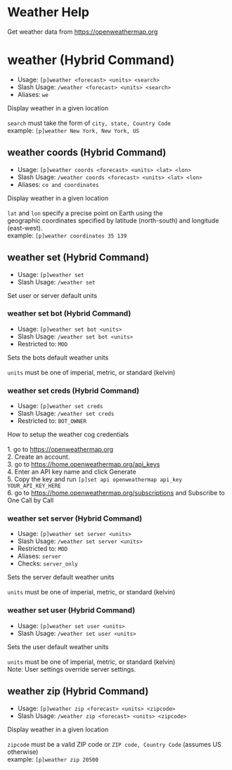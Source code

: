 # Weather Help

Get weather data from https://openweathermap.org

# weather (Hybrid Command)
 - Usage: `[p]weather <forecast> <units> <search> `
 - Slash Usage: `/weather <forecast> <units> <search> `
 - Aliases: `we`

Display weather in a given location<br/><br/>`search` must take the form of `city, state, Country Code`<br/>example: `[p]weather New York, New York, US`

## weather coords (Hybrid Command)
 - Usage: `[p]weather coords <forecast> <units> <lat> <lon> `
 - Slash Usage: `/weather coords <forecast> <units> <lat> <lon> `
 - Aliases: `co and coordinates`

Display weather in a given location<br/><br/>`lat` and `lon` specify a precise point on Earth using the<br/>geographic coordinates specified by latitude (north-south) and longitude (east-west).<br/>example: `[p]weather coordinates 35 139`

## weather set (Hybrid Command)
 - Usage: `[p]weather set `
 - Slash Usage: `/weather set `

Set user or server default units

### weather set bot (Hybrid Command)
 - Usage: `[p]weather set bot <units> `
 - Slash Usage: `/weather set bot <units> `
 - Restricted to: `MOD`

Sets the bots default weather units<br/><br/>`units` must be one of imperial, metric, or standard (kelvin)

### weather set creds (Hybrid Command)
 - Usage: `[p]weather set creds `
 - Slash Usage: `/weather set creds `
 - Restricted to: `BOT_OWNER`

How to setup the weather cog credentials<br/><br/>1. go to https://openweathermap.org<br/>2. Create an account.<br/>3. go to https://home.openweathermap.org/api_keys<br/>4. Enter an API key name and click Generate<br/>5. Copy the key and run `[p]set api openweathermap api_key YOUR_API_KEY_HERE`<br/>6. go to https://home.openweathermap.org/subscriptions and Subscribe to One Call by Call

### weather set server (Hybrid Command)
 - Usage: `[p]weather set server <units> `
 - Slash Usage: `/weather set server <units> `
 - Restricted to: `MOD`
 - Aliases: `server`
 - Checks: `server_only`

Sets the server default weather units<br/><br/>`units` must be one of imperial, metric, or standard (kelvin)

### weather set user (Hybrid Command)
 - Usage: `[p]weather set user <units> `
 - Slash Usage: `/weather set user <units> `

Sets the user default weather units<br/><br/>`units` must be one of imperial, metric, or standard (kelvin)<br/>Note: User settings override server settings.

## weather zip (Hybrid Command)
 - Usage: `[p]weather zip <forecast> <units> <zipcode> `
 - Slash Usage: `/weather zip <forecast> <units> <zipcode> `

Display weather in a given location<br/><br/>`zipcode` must be a valid ZIP code or `ZIP code, Country Code` (assumes US otherwise)<br/>example: `[p]weather zip 20500`

